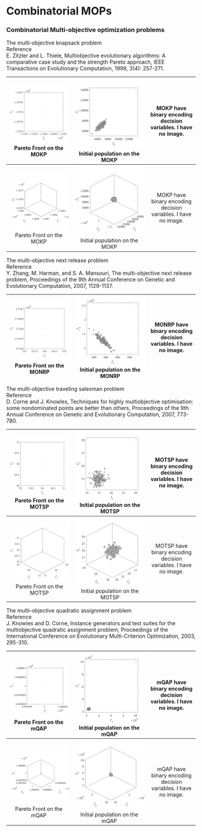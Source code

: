 # Combinatorial MOPs  
### Combinatorial Multi-objective optimization problems  
The multi-objective knapsack problem  
Reference  
E. Zitzler and L. Thiele, Multiobjective evolutionary algorithms: A
comparative case study and the strength Pareto approach, IEEE
Transactions on Evolutionary Computation, 1999, 3(4): 257-271.

|![image](../../image/MOKP_M2PF.svg)Pareto Front on the MOKP|![image](../../image/MOKP_M2Init.svg)Initial population on the MOKP|MOKP have binary encoding decision variables. I have no image.|
|:-:|:-:|:-:|
|![image](../../image/MOKP_M3PF.svg)Pareto Front on the MOKP|![image](../../image/MOKP_M3Init.svg)Initial population on the MOKP|MOKP have binary encoding decision variables. I have no image.|

The multi-objective next release problem  
Reference  
Y. Zhang, M. Harman, and S. A. Mansouri, The multi-objective next release
problem, Proceedings of the 9th Annual Conference on Genetic and
Evolutionary Computation, 2007, 1129-1137.

|![image](../../image/MONRP_M2PF.svg)Pareto Front on the MONRP|![image](../../image/MONRP_M2Init.svg)Initial population on the MONRP|MONRP have binary encoding decision variables. I have no image.|
|:-:|:-:|:-:|

The multi-objective traveling salesman problem  
Reference  
D. Corne and J. Knowles, Techniques for highly multiobjective
optimisation: some nondominated points are better than others,
Proceedings of the 9th Annual Conference on Genetic and Evolutionary
Computation, 2007, 773-780.

|![image](../../image/MOTSP_M2PF.svg)Pareto Front on the MOTSP|![image](../../image/MOTSP_M2Init.svg)Initial population on the MOTSP|MOTSP have binary encoding decision variables. I have no image.|
|:-:|:-:|:-:|
|![image](../../image/MOTSP_M3PF.svg)Pareto Front on the MOTSP|![image](../../image/MOTSP_M3Init.svg)Initial population on the MOTSP|MOTSP have binary encoding decision variables. I have no image.|

The multi-objective quadratic assignment problem  
Reference  
J. Knowles and D. Corne, Instance generators and test suites for the
multiobjective quadratic assignment problem, Proceedings of the
International Conference on Evolutionary Multi-Criterion Optimization,
2003, 295-310.

|![image](../../image/mQAP_M2PF.svg)Pareto Front on the mQAP|![image](../../image/mQAP_M2Init.svg)Initial population on the mQAP|mQAP have binary encoding decision variables. I have no image.|
|:-:|:-:|:-:|
|![image](../../image/mQAP_M3PF.svg)Pareto Front on the mQAP|![image](../../image/mQAP_M3Init.svg)Initial population on the mQAP|mQAP have binary encoding decision variables. I have no image.|
